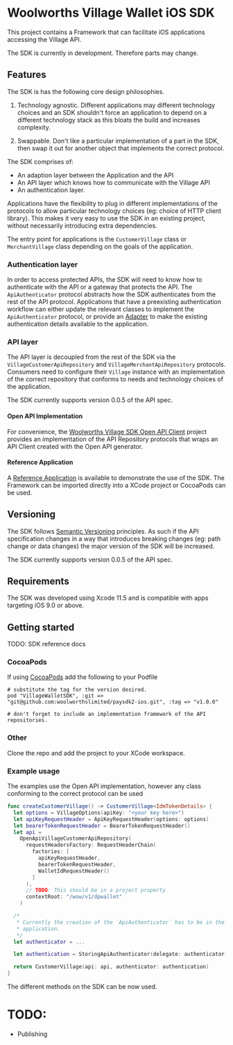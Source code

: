 # Woolworths Village Wallet iOS SDK

This project contains a Framework that can facilitate iOS applications accessing the Village API.

The SDK is currently in development. Therefore parts may change.

## Features

The SDK is has the following core design philosophies.

1. Technology agnostic. Different applications may different technology
choices and an SDK shouldn't force an application to depend on a different
technology stack as this bloats the build and increases complexity.

2. Swappable. Don't like a particular implementation of a part in the SDK, then
swap it out for another object that implements the correct protocol.

The SDK comprises of:
 - An adaption layer between the Application and the API
 - An API layer which knows how to communicate with the Village API
 - An authentication layer.

Applications have the flexibility to plug in different implementations of
the protocols to allow particular technology choices (eg: choice of
HTTP client library). This makes it very easy to use the SDK in an
existing project, without necessarily introducing extra dependencies.

The entry point for applications is the `CustomerVillage` class or
`MerchantVillage` class depending on the goals of the application.

### Authentication layer

In order to access protected APIs, the SDK will need to know how to
authenticate with the API or a gateway that protects the API. The
`ApiAuthenticator` protocol abstracts how the SDK authenticates from
the rest of the API protocol. Applications that have a preexisting
authentication workflow can either update the relevant classes to implement the
`ApiAuthenticator` protocol, or provide an [Adapter](https://en.wikipedia.org/wiki/Adapter_pattern#Java)
to make the existing authentication details available to the application.

### API layer

The API layer is decoupled from the rest of the SDK via the
`VillageCustomerApiRepository` and `VillageMerchantApiRepository`
protocols. Consumers need to configure their `Village` instance with
an implementation of the correct repository that conforms to needs and
technology choices of the application.

The SDK currently supports version 0.0.5 of the API spec.

#### Open API Implementation

For convenience, the [Woolworths Village SDK Open API Client](https://github.com/woolworthslimited/paysdk2-openapi-ios)
project provides an implementation of the API Repository protocols
that wraps an API Client created with the Open API generator.

#### Reference Application

A [Reference Application](https://github.com/woolworthslimited/paysdk2-reference-ios) is available
to demonstrate the use of the SDK. The Framework can be imported directly into a XCode project
or CocoaPods can be used. 

## Versioning

The SDK follows [Semantic Versioning](https://semver.org/) principles.
As such if the API specification changes in a way that introduces breaking
changes (eg: path change or data changes) the major version of the SDK
will be increased.

The SDK currently supports version 0.0.5 of the API spec.

## Requirements

The SDK was developed using Xcode 11.5 and is compatible with apps targeting iOS 9.0 or above.

## Getting started

TODO: SDK reference docs

### CocoaPods

If using [CocoaPods](https://cocoapods.org/) add the following to your Podfile

```
# substitute the tag for the version desired.
pod "VillageWalletSDK", :git => "git@github.com:woolworthslimited/paysdk2-ios.git", :tag => "v1.0.0"

# don't forget to include an implementation framework of the API repositories.
```

### Other

Clone the repo and add the project to your XCode workspace.

### Example usage

The examples use the Open API implementation, however any class conforming to the correct protocol
can be used

```swift
func createCustomerVillage() -> CustomerVillage<IdmTokenDetails> {
  let options = VillageOptions(apiKey: "<your key here>")
  let apiKeyRequestHeader = ApiKeyRequestHeader(options: options)
  let bearerTokenRequestHeader = BearerTokenRequestHeader()
  let api =
    OpenApiVillageCustomerApiRepository(
      requestHeadersFactory: RequestHeaderChain(
        factories: [
          apiKeyRequestHeader,
          bearerTokenRequestHeader,
          WalletIdRequestHeader()
        ]
      ),
      // TODO: This should be in a project property
      contextRoot: "/wow/v1/dpwallet"
    )

  /*
   * Currently the creation of the `ApiAuthenticator` has to be in the consuming
   * application.
   */
  let authenticator = ...

  let authentication = StoringApiAuthenticator(delegate: authenticator, store: bearerTokenRequestHeader)

  return CustomerVillage(api: api, authenticator: authentication)
}
```

The different methods on the SDK can be now used.

# TODO:
 - Publishing
